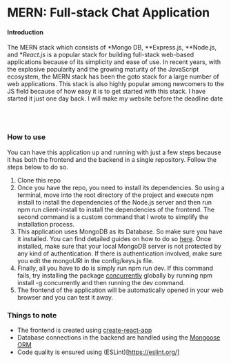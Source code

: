 # MERN: Full-stack Chat Application

#### Introduction

The MERN stack which consists of *Mongo DB, **Express.js, **Node.js, and **React.js* is a popular stack for building full-stack web-based applications because of its simplicity and ease of use. In recent years, with the explosive popularity and the growing maturity of the JavaScript ecosystem, the MERN stack has been the goto stack for a large number of web applications. This stack is also highly popular among newcomers to the JS field because of how easy it is to get started with this stack.
I have started it just one day back. I will make my website before the deadline date

<br/><br/>




### How to use

You can have this application up and running with just a few steps because it has both the frontend and the backend in a single repository. Follow the steps below to do so.

1. Clone this repo
2. Once you have the repo, you need to install its dependencies. So using a terminal, move into the root directory of the project and execute npm install to install the dependencies of the Node.js server and then run npm run client-install to install the dependencies of the frontend. The second command is a custom command that I wrote to simplify the installation process.
3. This application uses MongoDB as its Database. So make sure you have it installed. You can find detailed guides on how to do so [here](https://docs.mongodb.com/manual/administration/install-community/). Once installed, make sure that your local MongoDB server is not protected by any kind of authentication. If there is authentication involved, make sure you edit the mongoURI in the config/keys.js file.
4. Finally, all you have to do is simply run npm run dev. If this command fails, try installing the package [concurrently](https://www.npmjs.com/package/concurrently) globally by running npm install -g concurrently and then running the dev command.
5. The frontend of the application will be automatically opened in your web browser and you can test it away.


### Things to note

* The frontend is created using [create-react-app](https://github.com/facebook/create-react-app)
* Database connections in the backend are handled using the [Mongoose ORM](https://mongoosejs.com/)
* Code quality is ensured using (ESLint)[https://eslint.org/]

